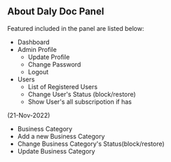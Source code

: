 
## About Daly Doc Panel

Featured included in the panel are listed below: 

- Dashboard
- Admin Profile
  - Update Profile
  - Change Password
  - Logout
- Users
  - List of Registered Users
  - Change User's Status (block/restore)
  - Show User's all subscripotion if has
  
(21-Nov-2022)
- Business Category
 - Add a new Business Category
 - Change Business Category's Status(block/restore)
 - Update Business Category


